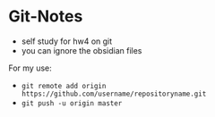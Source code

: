 # Git-Notes
- self study for hw4 on git
- you can ignore the obsidian files

For my use:
- `git remote add origin https://github.com/username/repositoryname.git`
- `git push -u origin master`
